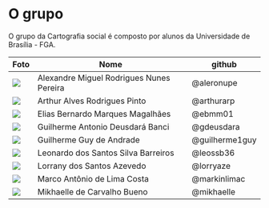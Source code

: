 # O grupo

O grupo da Cartografia social é composto por alunos da Universidade de Brasília - FGA.

<div id="grupo"/>

| Foto | Nome | github |
|--|--|--|
|![](https://avatars.githubusercontent.com/u/37146204?v=4)|Alexandre Miguel Rodrigues Nunes Pereira| @aleronupe|
|![](https://avatars.githubusercontent.com/u/31700115?v=4)|Arthur Alves Rodrigues Pinto|@arthurarp|
|![](https://avatars.githubusercontent.com/u/3029276?v=4)|Elias Bernardo Marques Magalhães| @ebmm01|
|![](https://avatars.githubusercontent.com/u/30842015?v=4)|Guilherme Antonio Deusdará Banci|@gdeusdara|
|![](https://avatars.githubusercontent.com/u/7153715?v=4)|Guilherme Guy de Andrade| @guilherme1guy|
|![](https://avatars.githubusercontent.com/u/26796127?v=4)|Leonardo dos Santos Silva Barreiros|@leossb36|
|![](https://avatars.githubusercontent.com/u/30262806?v=4)|Lorrany dos Santos Azevedo|@lorryaze|
|![](https://avatars.githubusercontent.com/u/31708629?v=4)|Marco Antônio de Lima Costa|@markinlimac|
|![](https://avatars.githubusercontent.com/u/22429549?v=4)|Mikhaelle de Carvalho Bueno| @mikhaelle|


<style>
div#grupo + table img {
    width: 50px;
    border-radius: 50%
}
</style>